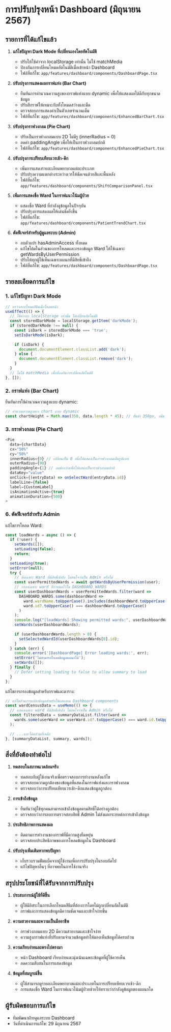 # การปรับปรุงหน้า Dashboard (มิถุนายน 2567)

## รายการที่ได้แก้ไขแล้ว

1. **แก้ไขปัญหา Dark Mode ที่เปลี่ยนเองโดยอัตโนมัติ**
   - ปรับให้ใช้ค่าจาก localStorage เท่านั้น ไม่ใช้ matchMedia
   - ป้องกันการเปลี่ยนโหมดอัตโนมัติเมื่อเข้าหน้า Dashboard
   - ไฟล์ที่แก้ไข: `app/features/dashboard/components/DashboardPage.tsx`

2. **ปรับปรุงการแสดงผลกราฟแท่ง (Bar Chart)**
   - ยืนยันการคำนวณความสูงของกราฟแท่งแบบ dynamic เพื่อให้แสดงผลได้ดีกับทุกขนาดข้อมูล
   - ปรับสีกราฟให้เหมาะกับทั้งโหมดสว่างและมืด
   - ตรวจสอบการแสดงค่าเป็นตัวเลขจำนวนเต็ม
   - ไฟล์ที่แก้ไข: `app/features/dashboard/components/EnhancedBarChart.tsx`

3. **ปรับปรุงกราฟวงกลม (Pie Chart)**
   - ปรับเป็นกราฟวงกลมแบบ 2D ไม่มีรู (innerRadius = 0)
   - ลดค่า paddingAngle เพื่อให้เป็นกราฟวงกลมปกติ
   - ไฟล์ที่แก้ไข: `app/features/dashboard/components/EnhancedPieChart.tsx`

4. **ปรับปรุงการเปรียบเทียบเวรเช้า-ดึก**
   - เพิ่มการแสดงรายละเอียดพยาบาลแต่ละประเภท
   - ปรับปรุงความแตกต่างระหว่างเวรให้ชัดเจนด้วยสีและพื้นหลัง
   - ไฟล์ที่แก้ไข: `app/features/dashboard/components/ShiftComparisonPanel.tsx`

5. **เพิ่มการแสดงชื่อ Ward ในกราฟแนวโน้มผู้ป่วย**
   - แสดงชื่อ Ward ที่กำลังดูข้อมูลในปัจจุบัน
   - ปรับปรุงการแสดงผลให้เด่นชัดยิ่งขึ้น
   - ไฟล์ที่แก้ไข: `app/features/dashboard/components/PatientTrendChart.tsx`

6. **ตัดฟีเจอร์สำหรับผู้ดูแลระบบ (Admin)**
   - ลบตัวแปร hasAdminAccess ทั้งหมด
   - แก้ไขโค้ดในส่วนของการโหลดและกรองข้อมูล Ward ให้ใช้เฉพาะ getWardsByUserPermission
   - ปรับให้ทุกผู้ใช้เห็นเฉพาะแผนกที่มีสิทธิ์เข้าถึง
   - ไฟล์ที่แก้ไข: `app/features/dashboard/components/DashboardPage.tsx`

## รายละเอียดการแก้ไข

### 1. แก้ไขปัญหา Dark Mode
```typescript
// ตรวจสอบโหมดสีธีมเมื่อโหลดหน้า
useEffect(() => {
  // ใช้ค่าจาก localStorage เท่านั้น ไม่เปลี่ยนอัตโนมัติ
  const storedDarkMode = localStorage.getItem('darkMode');
  if (storedDarkMode !== null) {
    const isDark = storedDarkMode === 'true';
    setIsDarkMode(isDark);
    
    if (isDark) {
      document.documentElement.classList.add('dark');
    } else {
      document.documentElement.classList.remove('dark');
    }
  }
  // ไม่ใช้ matchMedia เพื่อป้องกันการเปลี่ยนอัตโนมัติ
}, []);
```

### 2. กราฟแท่ง (Bar Chart)
ยืนยันการใช้คำนวณความสูงแบบ dynamic:
```typescript
// คำนวณความสูงของ chart แบบ dynamic
const chartHeight = Math.max(350, data.length * 45); // ขั้นต่ำ 350px, เพิ่ม 45px ต่อแผนก
```

### 3. กราฟวงกลม (Pie Chart)
```typescript
<Pie
  data={chartData}
  cx="50%"
  cy="50%"
  innerRadius={0} // เปลี่ยนเป็น 0 เพื่อให้แสดงเป็นกราฟวงกลมเต็มรูปแบบ
  outerRadius={90}
  paddingAngle={1} // ลดช่องว่างเพื่อให้แสดงเป็นกราฟวงกลมปกติ
  dataKey="value"
  onClick={(entryData) => onSelectWard(entryData.id)}
  labelLine={false}
  label={CustomLabel}
  isAnimationActive={true}
  animationDuration={500}
>
```

### 6. ตัดฟีเจอร์สำหรับ Admin
แก้ไขการโหลด Ward:
```typescript
const loadWards = async () => {
  if (!user) {
    setWards([]);
    setLoading(false);
    return;
  }
  setLoading(true);
  setError(null);
  try {
    // ดึงเฉพาะ Ward ที่มีสิทธิ์เข้าถึง ไม่สนใจว่าเป็น Admin หรือไม่
    const userPermittedWards = await getWardsByUserPermission(user);
    // กรองเฉพาะ ward ที่กำหนดไว้ใน DASHBOARD_WARDS
    const userDashboardWards = userPermittedWards.filter(ward => 
      DASHBOARD_WARDS.some(dashboardWard => 
        ward.wardName.toUpperCase().includes(dashboardWard.toUpperCase()) || 
        ward.id?.toUpperCase() === dashboardWard.toUpperCase()
      )
    );
    console.log("[loadWards] Showing permitted wards:", userDashboardWards.map(w => w.wardName));
    setWards(userDashboardWards);
    
    if (userDashboardWards.length > 0) {
      setSelectedWardId(userDashboardWards[0].id);
    }
  } catch (err) {
    console.error('[DashboardPage] Error loading wards:', err);
    setError('ไม่สามารถโหลดข้อมูลแผนกได้');
    setWards([]);
  } finally {
    // Defer setting loading to false to allow summary to load
  }
};
```

แก้ไขการกรองข้อมูลสำหรับกราฟและตาราง:
```typescript
// แก้ไขส่วนการแปลงข้อมูลสำหรับใช้แสดงบน Dashboard components
const wardCensusData = useMemo(() => {
  // แสดงเฉพาะ ward ที่มีสิทธิ์เข้าถึง ไม่สนใจว่าเป็น Admin หรือไม่
  const filteredData = summaryDataList.filter(ward => 
    wards.some(userWard => userWard.id?.toUpperCase() === ward.id.toUpperCase())
  );
  
  // ...และโค้ดส่วนที่เหลือ
}, [summaryDataList, summary, wards]);
```

## สิ่งที่ยังต้องทำต่อไป

1. **ทดสอบในสภาพแวดล้อมจริง**
   - ทดสอบกับผู้ใช้งานจริงเพื่อตรวจสอบการทำงานหลังแก้ไข
   - ตรวจสอบความถูกต้องของข้อมูลที่แสดงในกราฟแท่งและกราฟวงกลม
   - ตรวจสอบว่าการเปรียบเทียบเวรเช้า-ดึกแสดงข้อมูลถูกต้อง

2. **การเข้าถึงข้อมูล**
   - ยืนยันว่าผู้ใช้ทุกคนสามารถเข้าถึงข้อมูลตามสิทธิ์ได้อย่างถูกต้อง
   - ตรวจสอบว่าการลบการตรวจสอบสิทธิ์ Admin ไม่ส่งผลกระทบต่อการเข้าถึงข้อมูล

3. **ประสิทธิภาพการแสดงผล**
   - ติดตามการทำงานของกราฟที่มีความสูงยืดหยุ่น
   - ตรวจสอบประสิทธิภาพของการโหลดข้อมูลใน Dashboard

4. **ปรับปรุงเพิ่มเติมหากพบปัญหา**
   - เก็บรวบรวมฟีดแบ็คจากผู้ใช้งานเพื่อการปรับปรุงในรอบถัดไป
   - แก้ไขปัญหาอื่นๆ ที่อาจพบในการใช้งานจริง

## สรุปประโยชน์ที่ได้รับจากการปรับปรุง

1. **ประสบการณ์ผู้ใช้ที่ดีขึ้น**
   - ผู้ใช้มีอิสระในการเลือกโหมดสีธีมที่ต้องการโดยไม่ถูกเปลี่ยนอัตโนมัติ
   - กราฟและการแสดงข้อมูลมีความชัดเจนและเข้าใจง่ายขึ้น

2. **ความสวยงามและความเป็นมืออาชีพ**
   - กราฟวงกลมแบบ 2D มีความสวยงามและเข้าใจง่าย
   - ความสูงกราฟแท่งที่ปรับตามจำนวนข้อมูลทำให้มองเห็นข้อมูลได้ครบถ้วน

3. **ความเรียบง่ายและตรงไปตรงมา**
   - หน้า Dashboard เรียบง่ายและมุ่งเน้นเฉพาะข้อมูลที่ผู้ใช้ควรเห็น
   - ลดความสับสนในการแสดงข้อมูล

4. **ข้อมูลที่สมบูรณ์ขึ้น**
   - ผู้ใช้สามารถดูรายละเอียดพยาบาลแต่ละประเภทในการเปรียบเทียบเวรเช้า-ดึก
   - การแสดงชื่อ Ward ในกราฟแนวโน้มผู้ป่วยช่วยให้ทราบว่ากำลังดูข้อมูลของแผนกใด

## ผู้รับผิดชอบการแก้ไข

- ทีมพัฒนาฝ่ายดูแลระบบ Dashboard
- วันที่ดำเนินการแก้ไข: 29 มิถุนายน 2567 
